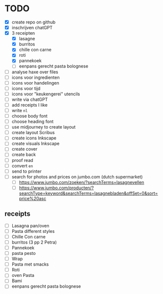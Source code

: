 # TODO

- [x] create repo on github
- [x] inschrijven chatGPT
- [x] 3 receipten
  - [x] lasagne
  - [x] burritos
  - [x] chille con carne
  - [x] roti
  - [x] pannekoek
  - [ ] eenpans gerecht pasta bolognese
- [ ] analyse haxe over files
- [ ] icons voor ingredienten
- [ ] icons voor handelingen
- [ ] icons voor tijd
- [ ] icons voor "keukengerei" utencils
- [ ] write via chatGPT
- [ ] add receipts I like
- [ ] write `nl`
- [ ] choose body font
- [ ] choose heading font
- [ ] use midjourney to create layout
- [ ] create layout Scribus
- [ ] create icons Inkscape
- [ ] create visuals Inkscape
- [ ] create cover
- [ ] create back
- [ ] proof read
- [ ] convert `en`
- [ ] send to printer
- [ ] search for photos and prices on jumbo.com (dutch supermarket)
  - [ ] https://www.jumbo.com/zoeken/?searchTerms=lasagnevellen
  - [ ] https://www.jumbo.com/producten/?searchType=keyword&searchTerms=lasagnebladen&offSet=0&sort=price%20asc

## receipts

- [ ] Lasagna pan/oven
- [ ] Pasta different styles
- [ ] Chille Con carne
- [ ] burritos (3 pp 2 Petra)
- [ ] Pannekoek
- [ ] pasta pesto
- [ ] Wrap
- [ ] Pasta met smacks
- [ ] Roti
- [ ] oven Pasta
- [ ] Bami
- [ ] eenpans gerecht pasta bolognese
